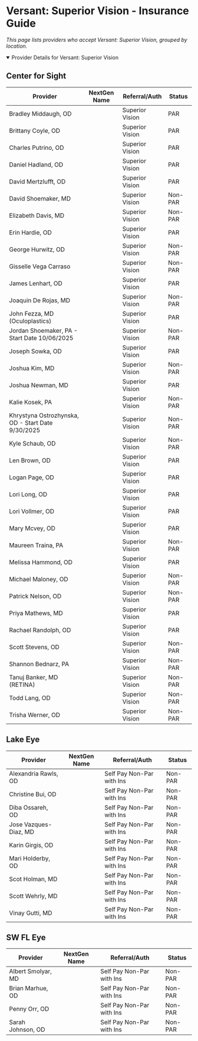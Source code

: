 # Versant: Superior Vision - Insurance Guide

*This page lists providers who accept Versant: Superior Vision, grouped by location.*

<details open><summary>Provider Details for Versant: Superior Vision</summary>

## Center for Sight

| Provider | NextGen Name | Referral/Auth | Status |
|----------|-------------|--------------|--------|
| Bradley Middaugh, OD |  | Superior Vision | PAR |
| Brittany Coyle, OD |  | Superior Vision | PAR |
| Charles Putrino, OD |  | Superior Vision | PAR |
| Daniel Hadland, OD |  | Superior Vision | PAR |
| David Mertzlufft, OD |  | Superior Vision | PAR |
| David Shoemaker, MD |  | Superior Vision | Non-PAR |
| Elizabeth Davis, MD |  | Superior Vision | Non-PAR |
| Erin Hardie, OD |  | Superior Vision | PAR |
| George Hurwitz, OD |  | Superior Vision | Non-PAR |
| Gisselle Vega Carraso |  | Superior Vision | Non-PAR |
| James Lenhart, OD |  | Superior Vision | PAR |
| Joaquin De Rojas, MD |  | Superior Vision | Non-PAR |
| John Fezza, MD (Oculoplastics) |  | Superior Vision | PAR |
| Jordan Shoemaker, PA - Start Date 10/06/2025 |  | Superior Vision | Non-PAR |
| Joseph Sowka, OD |  | Superior Vision | PAR |
| Joshua Kim, MD |  | Superior Vision | Non-PAR |
| Joshua Newman, MD |  | Superior Vision | PAR |
| Kalie Kosek, PA |  | Superior Vision | Non-PAR |
| Khrystyna Ostrozhynska, OD - Start Date 9/30/2025 |  | Superior Vision | Non-PAR |
| Kyle Schaub, OD |  | Superior Vision | Non-PAR |
| Len Brown, OD |  | Superior Vision | PAR |
| Logan Page, OD |  | Superior Vision | PAR |
| Lori Long, OD |  | Superior Vision | PAR |
| Lori Vollmer, OD |  | Superior Vision | PAR |
| Mary Mcvey, OD |  | Superior Vision | PAR |
| Maureen Traina, PA |  | Superior Vision | Non-PAR |
| Melissa Hammond, OD |  | Superior Vision | PAR |
| Michael Maloney, OD |  | Superior Vision | Non-PAR |
| Patrick Nelson, OD |  | Superior Vision | Non-PAR |
| Priya Mathews, MD |  | Superior Vision | PAR |
| Rachael Randolph, OD |  | Superior Vision | PAR |
| Scott Stevens, OD |  | Superior Vision | Non-PAR |
| Shannon Bednarz, PA |  | Superior Vision | Non-PAR |
| Tanuj Banker, MD (RETINA) |  | Superior Vision | Non-PAR |
| Todd Lang, OD |  | Superior Vision | Non-PAR |
| Trisha Werner, OD |  | Superior Vision | Non-PAR |

## Lake Eye 

| Provider | NextGen Name | Referral/Auth | Status |
|----------|-------------|--------------|--------|
| Alexandria Rawls, OD |  | Self Pay Non-Par with Ins | Non-PAR |
| Christine Bui, OD |  | Self Pay Non-Par with Ins | Non-PAR |
| Diba Ossareh, OD |  | Self Pay Non-Par with Ins | Non-PAR |
| Jose Vazques-Diaz, MD |  | Self Pay Non-Par with Ins | Non-PAR |
| Karin Girgis, OD |  | Self Pay Non-Par with Ins | Non-PAR |
| Mari Holderby, OD |  | Self Pay Non-Par with Ins | Non-PAR |
| Scot Holman, MD |  | Self Pay Non-Par with Ins | Non-PAR |
| Scott Wehrly, MD |  | Self Pay Non-Par with Ins | Non-PAR |
| Vinay Gutti, MD |  | Self Pay Non-Par with Ins | Non-PAR |

## SW FL Eye

| Provider | NextGen Name | Referral/Auth | Status |
|----------|-------------|--------------|--------|
| Albert Smolyar, MD |  | Self Pay Non-Par with Ins | Non-PAR |
| Brian Marhue, OD |  | Self Pay Non-Par with Ins | Non-PAR |
| Penny Orr, OD |  | Self Pay Non-Par with Ins | Non-PAR |
| Sarah Johnson, OD |  | Self Pay Non-Par with Ins | Non-PAR |

</details>

